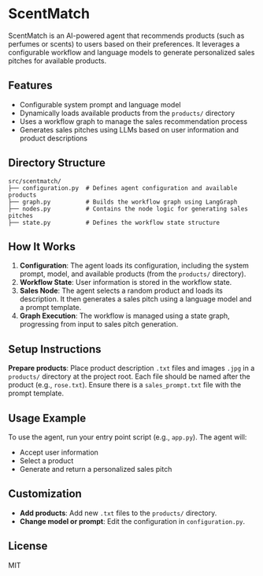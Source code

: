 # ScentMatch

ScentMatch is an AI-powered agent that recommends products (such as perfumes or scents) to users based on their preferences. It leverages a configurable workflow and language models to generate personalized sales pitches for available products.

## Features
- Configurable system prompt and language model
- Dynamically loads available products from the `products/` directory
- Uses a workflow graph to manage the sales recommendation process
- Generates sales pitches using LLMs based on user information and product descriptions

## Directory Structure

```
src/scentmatch/
├── configuration.py  # Defines agent configuration and available products
├── graph.py          # Builds the workflow graph using LangGraph
├── nodes.py          # Contains the node logic for generating sales pitches
├── state.py          # Defines the workflow state structure
```

## How It Works
1. **Configuration**: The agent loads its configuration, including the system prompt, model, and available products (from the `products/` directory).
2. **Workflow State**: User information is stored in the workflow state.
3. **Sales Node**: The agent selects a random product and loads its description. It then generates a sales pitch using a language model and a prompt template.
4. **Graph Execution**: The workflow is managed using a state graph, progressing from input to sales pitch generation.

## Setup Instructions
**Prepare products**: Place product description `.txt` files and images `.jpg` in a `products/` directory at the project root. Each file should be named after the product (e.g., `rose.txt`). Ensure there is a `sales_prompt.txt` file with the prompt template.

## Usage Example
To use the agent, run your entry point script (e.g., `app.py`). The agent will:
- Accept user information
- Select a product
- Generate and return a personalized sales pitch

## Customization
- **Add products**: Add new `.txt` files to the `products/` directory.
- **Change model or prompt**: Edit the configuration in `configuration.py`.

## License
MIT